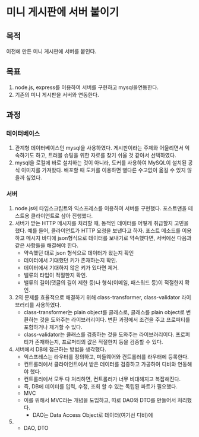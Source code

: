 # 미니 게시판에 서버 붙이기
## 목적
이전에 만든 미니 게시판에 서버를 붙인다.

## 목표
1. node.js, express를 이용하여 서버를 구현하고 mysql을연동한다.
2. 기존의 미니 게시판을 서버와 연동한다.

## 과정

### 데이터베이스
1. 관계형 데이터베이스인 mysql을 사용하였다. 게시판이라는 주제와 어울리면서 익숙하기도 하고, 트러블 슈팅을 위한 자료를 찾기 쉬울 것 같아서 선택하였다.
2. mysql을 로컬에 바로 설치하는 것이 아니라, 도커를 사용하여 MySQL이 설치된 공식 이미지를 가져왔다. 배포할 때 도커를 이용하면 별다른 수고없이 옮길 수 있지 않을까 싶었다.

### 서버
1. node.js에 타입스크립트와 익스프레스를 이용하여 서버를 구현했다. 포스트맨을 테스트용 클라이언트로 삼아 진행했다.
2. 서버가 받는 HTTP 메시지를 처리할 때, 동적인 데이터를 어떻게 취급할지 고민을 했다. 예를 들어, 클라이언트가 HTTP 요청을 보낸다고 하자. 포스트 메소드를 이용하고 메시지 바디에 json형식으로 데이터를 보내기로 약속했다면, 서버에선 다음과 같은 사항들을 해결해야 한다.
    - 약속했던 대로 json 형식으로 데이터가 왔는지 확인
    - 데이터에서 기대했던 키가 존재하는지 확인.
    - 데이터에서 기대하지 않은 키가 있다면 제거.
    - 밸류의 타입이 적절한지 확인.
    - 밸류의 길이(댓글의 길이 제한 등)나 형식(이메일, 패스워드 등)이 적절한지 확인.
3. 2의 문제를 효율적으로 해결하기 위해 class-transformer, class-validator 라이브러리를 사용하였다.
    - class-transformer는 plain object를 클래스로, 클래스를 plain object로 변환하는 것을 도와주는 라이브러리이다. 변환 과정에서 조건을 주고 프로퍼티를 포함하거나 제거할 수 있다.
    - class-validator는 클래스를 검증하는 것을 도와주는 라이브러리이다. 프로퍼티가 존재하는지, 프로퍼티의 값은 적절한지 등을 검증할 수 있다.
4. 서버에서 DB에 접근하는 방법을 생각했다.
    - 익스프레스는 라우터를 정의하고, 미들웨어와 컨트롤러를 라우터에 등록한다. 
    - 컨트롤러에서 클라이언트에서 받은 데이터를 검증하고 가공하여 디비와 연동해야 했다.
    - 컨트롤러에서 모두 다 처리하면, 컨트롤러가 너무 비대해지고 복잡해진다.
    - 즉, DB에 데이터를 입력, 수정, 조회 할 수 있는 독립된 파트가 필요했다.
    - MVC
    - 이를 위해서 MVC라는 개념을 도입하고, 따로 DAO와 DTO를 만들어서 처리했다.
      - DAO는 Data Access Object로 데이터(여기선 디비)에 
5. 
    - DAO, DTO